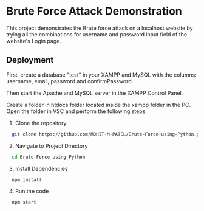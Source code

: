 
# Brute Force Attack Demonstration

This project demonstrates the Brute force attack on a localhost website by trying all the combinations for username and password input field of the website's Login page.


## Deployment

First, create a database "test" in your XAMPP and MySQL with the columns: username, email, password and confirmPassword.

Then start the Apache and MySQL server in the XAMPP Control Panel.

Create a folder in htdocs folder located inside the xampp folder in the PC. Open the folder in VSC and perform the following steps.

1. Clone the repository

```bash
  git clone https://github.com/MOHIT-M-PATEL/Brute-Force-using-Python.git
```
2. Navigate to Project Directory
```bash
  cd Brute-Force-using-Python
```
3. Install Dependencies
```bash
  npm install
```
4. Run the code
```bash
  npm start
```
